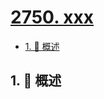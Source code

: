 # [2750. xxx](https://github.com/Tdahuyou/TNotes.leetcode/tree/main/notes/2750.%20xxx)

<!-- region:toc -->

- [1. 📝 概述](#1--概述)

<!-- endregion:toc -->

## 1. 📝 概述
